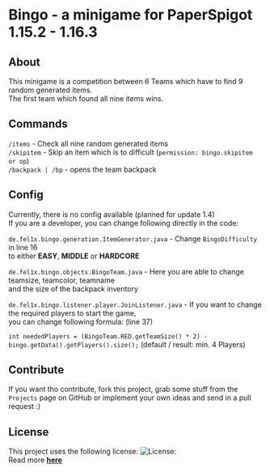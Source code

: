 # Bingo -  a minigame for PaperSpigot 1.15.2 - 1.16.3

## About
This minigame is a competition between 6 Teams which have to find 9 random generated items. </br>
The first team which found all nine items wins.

## Commands
`/items` - Check all nine random generated items <br>
`/skipitem` - Skip an item which is to difficult (`permission: bingo.skipitem or op`) </br>
`/backpack | /bp` - opens the team backpack

## Config
Currently, there is no config available (planned for update 1.4) </br>
If you are a developer, you can change following directly in the code: </br>

`de.fel1x.bingo.generation.ItemGenerator.java` - Change `BingoDifficulty` in line 16 </br>
to either **EASY**, **MIDDLE** or **HARDCORE**

`de.fel1x.bingo.objects.BingoTeam.java` - Here you are able to change teamsize, teamcolor, teamname </br>
 and the size of the backpack inventory
 
`de.fel1x.bingo.listener.player.JoinListener.java` - If you want to change the required players to start the game, </br>
you can change following formula: (line 37) </br>

`int neededPlayers = (BingoTeam.RED.getTeamSize() * 2) - bingo.getData().getPlayers().size();` (default / result: min. 4 Players) </br>

## Contribute 
If you want tho contribute, fork this project, grab some stuff from the `Projects` page on GitHub or implement your own ideas
and send in a pull request :)

## License
This project uses the following license:
![License:](https://licensebuttons.net/l/by-nc-sa/4.0/88x31.png "Attribution-NonCommercial-ShareAlike 4.0 International") </br>
Read more **[here](https://creativecommons.org/licenses/by-nc-sa/4.0/)**


